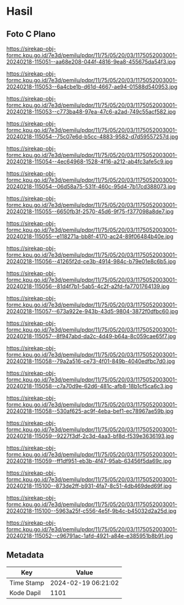 # Hasil

## Foto C Plano

https://sirekap-obj-formc.kpu.go.id/7e3d/pemilu/pdpr/11/75/05/20/03/1175052003001-20240218-115051--aa68e208-044f-4816-9ea8-455675da54f3.jpg

https://sirekap-obj-formc.kpu.go.id/7e3d/pemilu/pdpr/11/75/05/20/03/1175052003001-20240218-115053--6a4cbe1b-d61d-4667-ae94-01588d540953.jpg

https://sirekap-obj-formc.kpu.go.id/7e3d/pemilu/pdpr/11/75/05/20/03/1175052003001-20240218-115053--c773ba48-97ea-47c6-a2ad-749c55acf582.jpg

https://sirekap-obj-formc.kpu.go.id/7e3d/pemilu/pdpr/11/75/05/20/03/1175052003001-20240218-115054--75c07e6d-b5cc-4883-9582-d7d59557257d.jpg

https://sirekap-obj-formc.kpu.go.id/7e3d/pemilu/pdpr/11/75/05/20/03/1175052003001-20240218-115054--4ec64968-1528-4f16-a212-ab4fc3afe5c9.jpg

https://sirekap-obj-formc.kpu.go.id/7e3d/pemilu/pdpr/11/75/05/20/03/1175052003001-20240218-115054--06d58a75-531f-460c-95d4-7b17cd388073.jpg

https://sirekap-obj-formc.kpu.go.id/7e3d/pemilu/pdpr/11/75/05/20/03/1175052003001-20240218-115055--6650fb3f-2570-45d6-9f75-f377098a8de7.jpg

https://sirekap-obj-formc.kpu.go.id/7e3d/pemilu/pdpr/11/75/05/20/03/1175052003001-20240218-115055--e118271a-bb8f-4170-ac24-89f06484b40e.jpg

https://sirekap-obj-formc.kpu.go.id/7e3d/pemilu/pdpr/11/75/05/20/03/1175052003001-20240218-115056--41265f2d-ce3b-4914-984c-b79e01e8c6b5.jpg

https://sirekap-obj-formc.kpu.go.id/7e3d/pemilu/pdpr/11/75/05/20/03/1175052003001-20240218-115056--81d4f7b1-5ab5-4c2f-a2fd-fa7701764139.jpg

https://sirekap-obj-formc.kpu.go.id/7e3d/pemilu/pdpr/11/75/05/20/03/1175052003001-20240218-115057--673a922e-943b-43d5-9804-3872f0dfbc60.jpg

https://sirekap-obj-formc.kpu.go.id/7e3d/pemilu/pdpr/11/75/05/20/03/1175052003001-20240218-115057--8f947abd-da2c-4d49-b64a-8c059cae65f7.jpg

https://sirekap-obj-formc.kpu.go.id/7e3d/pemilu/pdpr/11/75/05/20/03/1175052003001-20240218-115058--79a2a516-ce73-4f01-849b-4040edfbc7d0.jpg

https://sirekap-obj-formc.kpu.go.id/7e3d/pemilu/pdpr/11/75/05/20/03/1175052003001-20240218-115058--c7a70d9e-62d6-481c-afb8-18b1cf5ca6c3.jpg

https://sirekap-obj-formc.kpu.go.id/7e3d/pemilu/pdpr/11/75/05/20/03/1175052003001-20240218-115058--530af625-ac9f-4eba-bef1-ec78967ae59b.jpg

https://sirekap-obj-formc.kpu.go.id/7e3d/pemilu/pdpr/11/75/05/20/03/1175052003001-20240218-115059--9227f3df-2c3d-4aa3-bf8d-f539e3636193.jpg

https://sirekap-obj-formc.kpu.go.id/7e3d/pemilu/pdpr/11/75/05/20/03/1175052003001-20240218-115059--ff1df951-eb3b-4f47-95ab-63456f5da69c.jpg

https://sirekap-obj-formc.kpu.go.id/7e3d/pemilu/pdpr/11/75/05/20/03/1175052003001-20240218-115100--873de2ff-b931-4fa7-8c51-4db469ded69f.jpg

https://sirekap-obj-formc.kpu.go.id/7e3d/pemilu/pdpr/11/75/05/20/03/1175052003001-20240218-115100--5963a25f-c556-4e5f-9b4c-b45032d2a25d.jpg

https://sirekap-obj-formc.kpu.go.id/7e3d/pemilu/pdpr/11/75/05/20/03/1175052003001-20240218-115052--c96791ac-1afd-4921-a84e-e385951b8b91.jpg


## Metadata

| Key        | Value               |
| ---------- | ------------------- |
| Time Stamp | 2024-02-19 06:21:02 |
| Kode Dapil | 1101                |



